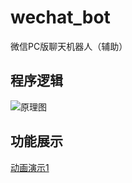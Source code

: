 # wechat_bot
微信PC版聊天机器人（辅助）

## 程序逻辑
![原理图](https://github.com/JuncoJet/wechat_bot/raw/master/snapshot/%E5%8E%9F%E7%90%86%E5%9B%BE.jpg)

## 功能展示
[动画演示1](https://github.com/JuncoJet/wechat_bot/raw/master/snapshot/wechat_bot.gif)